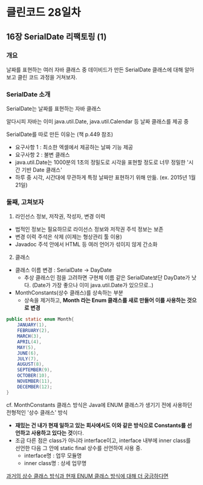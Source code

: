 # 클린코드 28일차

## 16장 SerialDate 리팩토링 (1)

### 개요

날짜를 표현하는 여러 자바 클래스 중 데이비드가 만든 SerialDate 클래스에 대해 알아보고 클린 코드 과정을 거쳐보자.

### SerialDate 소개
SerialDate는 날짜를 표현하는 자바 클래스 

알다시피 자바는 이미 java.util.Date, java.util.Calendar 등 날짜 클래스를 제공 중

SerialDate를 따로 만든 이유는 (책 p.449 참조)
- 요구사항 1 : 최소한 엑셀에서 제공하는 날짜 기능 제공
- 요구사항 2 : 불변 클래스
- java.util.Date는 1000분의 1초의 정밀도로 시각을 표현할 정도로 너무 정밀한 '시간 기반 Date 클래스'
- 하루 중 시각, 시간대에 무관하게 특정 날짜만 표현하기 위해 만듦. (ex. 2015년 1월 21일)

### 둘째, 고쳐보자

1. 라인선스 정보, 저작권, 작성자, 변경 이력
- 법적인 정보는 필요하므로 라이선스 정보와 저작권 주석 정보는 보존
- 변경 이력 주석은 삭제 (이제는 형상관리 툴 이용)
- Javadoc 주석 안에서 HTML 등 여러 언어가 섞이지 않게 간소화

2. 클래스
- 클래스 이름 변경 : SerialDate &rightarrow; DayDate
  - 추상 클래스인 점을 고려하면 구현체 이름 같은 SerialDate보단 DayDate가 낫다. (Date가 가장 좋으나 이미 java.util.Date가 있으므로..)
- MonthConstants(상수 클래스)를 상속하는 부분
  - 상속을 제거하고, **Month 라는 Enum 클래스를 새로 만들어 이를 사용하는 것으로 변경** 

```java
public static enum Month{
    JANUARY(1),
    FEBRUARY(2),
    MARCH(3),
    APRIL(4),
    MAY(5),
    JUNE(6),
    JULY(7),
    AUGUST(8),
    SEPTEMBER(9),
    OCTOBER(10),
    NOVEMBER(11),
    DECEMBER(12);
}
```

cf. MonthConstants 클래스 방식은 Java에 ENUM 클래스가 생기기 전에 사용하던 전형적인 '상수 클래스' 방식
- **재밌는 건 내가 현재 일하고 있는 회사에서도 이와 같은 방식으로 Constants를 선언하고 사용하고 있다는 것**이다.
- 조금 다른 점은 class가 아니라 interface이고, interface 내부에 inner class를 선언한 다음 그 안에 static final 상수를 선언하여 사용 중.
  - interface명 : 업무 모듈명
  - inner class명 : 상세 업무명

[과거의 상수 클래스 방식과 현재 ENUM 클래스 방식에 대해 더 궁금하다면](https://inpa.tistory.com/entry/JAVA-%E2%98%95-%EC%97%B4%EA%B1%B0%ED%98%95Enum-%ED%83%80%EC%9E%85-%EB%AC%B8%EB%B2%95-%ED%99%9C%EC%9A%A9-%EC%A0%95%EB%A6%AC)